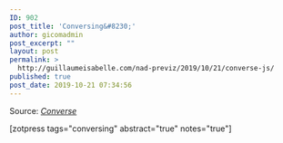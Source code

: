 ```yaml
---
ID: 902
post_title: 'Conversing&#8230;'
author: gicomadmin
post_excerpt: ""
layout: post
permalink: >
  http://guillaumeisabelle.com/nad-previz/2019/10/21/converse-js/
published: true
post_date: 2019-10-21 07:34:56
---
```

Source: *[Converse][1]*

<!-- wp:shortcode --> [zotpress tags="conversing" abstract="true" notes="true"] 

<!-- /wp:shortcode -->

 [1]: https://conversejs.org/